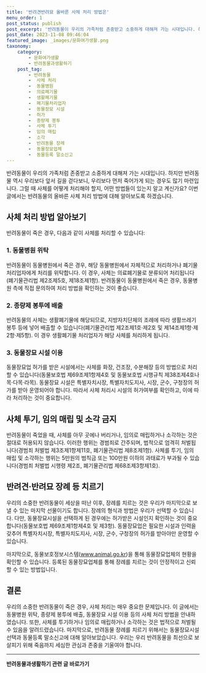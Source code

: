 ```yaml
---
title: '반려견반려묘 올바른 사체 처리 방법은'
menu_order: 1
post_status: publish
post_excerpt: '반려동물이 우리의 가족처럼 존중받고 소중하게 대해져 가는 시대입니다. 하지만 반려동물 역시 우리보다 앞서 길을 걷다보니, 우리보다 먼저 죽어가게 되는 경우도 많기 마련입니다. 그럴 때 사체를 어떻게 처리해야 할지, 어떤 방법들이 있는지 알고 계신가요  이번 글에서는 반려동물의 올바른 사체 처리 방법에 대해 알아보도록 하겠습니다.'
post_date: 2023-11-08 09:46:04
featured_image: _images/문화여가생활.png
taxonomy:
    category:
        - 문화여가생활
        - 반려동물과생활하기
    post_tag:
        - 반려동물
        -  사체 처리
        -  동물병원
        -  의료폐기물
        -  생활폐기물
        -  폐기물처리업자
        -  동물장묘 시설
        -  허가
        -  종량제 봉투
        -  사체 투기
        -  임의 매립
        -  소각
        -  반려동물 장례
        -  동물장묘업체
        -  동물등록 말소신고
---
```



반려동물이 우리의 가족처럼 존중받고 소중하게 대해져 가는 시대입니다. 하지만 반려동물 역시 우리보다 앞서 길을 걷다보니, 우리보다 먼저 죽어가게 되는 경우도 많기 마련입니다. 그럴 때 사체를 어떻게 처리해야 할지, 어떤 방법들이 있는지 알고 계신가요? 이번 글에서는 반려동물의 올바른 사체 처리 방법에 대해 알아보도록 하겠습니다.

## 사체 처리 방법 알아보기

반려동물이 죽은 경우, 다음과 같이 사체를 처리할 수 있습니다:

### 1. 동물병원 위탁
반려동물이 동물병원에서 죽은 경우, 해당 동물병원에서 자체적으로 처리하거나 폐기물처리업자에게 처리를 위탁합니다. 이 경우, 사체는 의료폐기물로 분류되어 처리됩니다(폐기물관리법 제2조제5호, 제18조제1항). 반려동물이 동물병원에서 죽은 경우, 동물병원 측에 직접 문의하여 처리 방법을 확인하는 것이 좋습니다.

### 2. 종량제 봉투에 배출
반려동물의 사체는 생활폐기물에 해당되므로, 지방자치단체의 조례에 따라 생활쓰레기봉투 등에 넣어 배출할 수 있습니다(폐기물관리법 제2조제1호·제2호 및 제14조제1항·제2항·제5항). 이 경우 생활폐기물 처리업자가 해당 사체를 처리하게 됩니다.

### 3. 동물장묘 시설 이용
동물장묘업 허가를 받은 시설에서는 사체를 화장, 건조장, 수분해장 등의 방법으로 처리할 수 있습니다(동물보호법 제69조제1항제4호 및 동물보호법 시행규칙 제38조제4호나목·다목·라목). 동물장묘 시설은 특별자치시장, 특별자치도지사, 시장, 군수, 구청장의 허가를 받아 운영되어야 합니다. 따라서 사체 처리시 시설의 허가여부를 확인하고, 이에 따라 처리하는 것이 중요합니다.

## 사체 투기, 임의 매립 및 소각 금지

반려동물이 죽었을 때, 사체를 아무 곳에나 버리거나, 임의로 매립하거나 소각하는 것은 절대로 허용되지 않습니다. 이러한 행위는 경범죄로 간주되며, 법적으로 엄격히 처벌됩니다(경범죄 처벌법 제3조제1항제11호, 폐기물관리법 제8조제1항). 사체를 투기, 임의 매립 및 소각하는 행위는 5만원의 범칙금 또는 100만원 이하의 과태료가 부과될 수 있습니다(경범죄 처벌법 시행령 제2조, 폐기물관리법 제68조제3항제1호).

## 반려견·반려묘 장례 등 치르기

우리의 소중한 반려동물이 세상을 떠난 이후, 장례를 치르는 것은 우리가 마지막으로 보낼 수 있는 마지막 선물이기도 합니다. 장례의 형식과 방법은 우리가 선택할 수 있습니다. 다만, 동물장묘시설을 선택하게 된 경우에는 허가받은 시설인지 확인하는 것이 중요합니다(동물보호법 제69조제1항제4호 및 제3항). 동물장묘업은 필요한 시설과 인력을 갖추어 특별자치시장, 특별자치도지사, 시장, 군수, 구청장의 허가를 받아야만 운영할 수 있습니다.

마지막으로, 동물보호정보시스템(www.animal.go.kr)을 통해 동물장묘업체의 현황을 확인할 수 있습니다. 등록된 동물장묘업체를 통해 장례를 치르는 것이 안정적이고 신뢰할 수 있는 방법입니다.

## 결론

우리의 소중한 반려동물이 죽은 경우, 사체 처리는 매우 중요한 문제입니다. 이 글에서는 동물병원 위탁, 종량제 봉투에 배출, 동물장묘 시설 이용 등의 사체 처리 방법을 안내하였습니다. 또한, 사체를 투기하거나 임의로 매립하거나 소각하는 것은 법적으로 처벌될 수 있음을 알려드렸습니다. 마지막으로, 반려동물 장례를 치르기 위해서는 동물장묘시설 선택과 동물등록 말소신고에 대해 알아보았습니다. 우리는 우리 반려동물을 최선으로 보살피기 위해 죽음까지 세심한 관심과 존중을 기울여야 합니다.
<!-- wp:separator -->
<hr class="wp-block-separator has-alpha-channel-opacity"/>
<!-- /wp:separator -->

<!-- wp:group {"backgroundColor":"base","layout":{"type":"constrained"}} -->
<div class="wp-block-group has-base-background-color has-background"><!-- wp:paragraph {"align":"center","fontSize":"medium"} -->
<p class="has-text-align-center has-large-font-size"><strong>반려동물과생활하기 관련 글 바로가기</strong></p>
<!-- /wp:paragraph -->


<!-- wp:latest-posts
{"categories":[{"id":16383,"count":19,"description":"","link":"https://uknowlaw.com/category/%eb%b0%98%eb%a0%a4%eb%8f%99%eb%ac%bc%ea%b3%bc%ec%83%9d%ed%99%9c%ed%95%98%ea%b8%b0/","name":"반려동물과생활하기","slug":"반려동물과생활하기","taxonomy":"category","parent":0,"meta":[],"_links":{"self":[{"href":"https://uknowlaw.com/wp-json/wp/v2/categories/16383"}],"collection":[{"href":"https://uknowlaw.com/wp-json/wp/v2/categories"}],"about":[{"href":"https://uknowlaw.com/wp-json/wp/v2/taxonomies/category"}],"wp:post_type":[{"href":"https://uknowlaw.com/wp-json/wp/v2/posts?categories=16383"}],"curies":[{"name":"wp","href":"https://api.w.org/{rel}","templated":true}]}}],"postsToShow":100,"excerptLength":28,"postLayout":"grid","columns":2,"featuredImageAlign":"left","featuredImageSizeSlug":"large","fontSize":"small"} /--></div>
<!-- /wp:group -->